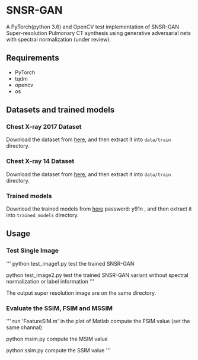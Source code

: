 # SNSR-GAN
A PyTorch(python 3.6) and OpenCV test implementation of SNSR-GAN
Super-resolution Pulmonary CT synthesis using generative adversarial nets with spectral normalization (under review).

## Requirements
- PyTorch
- tqdm
- opencv
- os

## Datasets and trained models

### Chest X-ray 2017 Dataset
Download the dataset from [here](https://data.mendeley.com/datasets/rscbjbr9sj/3), and then extract it into `data/train` directory.

### Chest X-ray 14 Dataset
Download the dataset from [here](https://nihcc.app.box.com/v/ChestXray-NIHCC), and then extract it into `data/train` directory.

### Trained models
Download the trained models from [here](https://pan.baidu.com/s/1Q6rQTnw8E-Ru7Qg31hug6A) password: y91n , and then extract it into `trained_models` directory.

## Usage

### Test Single Image
'''
python test_image1.py         test the trained SNSR-GAN 

python test_image2.py         test the trained SNSR-GAN variant without spectral normalization or label information
'''

The output super resolution image are on the same directory.

### Evaluate the SSIM, FSIM and MSSIM
'''
run 'FeatureSIM.m' in the plat of Matlab         compute the FSIM value (set the same channal)

python msim.py                                   compute the MSIM value 

python ssim.py                                   compute the SSIM value
'''

